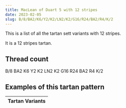 ```yaml
---
title: MacLean of Duart 5 with 12 stripes
date: 2023-02-05
slug: B/8/BA2/K6/Y2/K2/LN2/K2/G16/R24/BA2/R4/K/2
---
```

This is a list of all the tartan sett variants with 12 stripes.

It is a 12 stripes tartan.


## Thread count
B/8 BA2 K6 Y2 K2 LN2 K2 G16 R24 BA2 R4 K/2

## Examples of this tartan pattern

| Tartan Variants |
|---------------|
